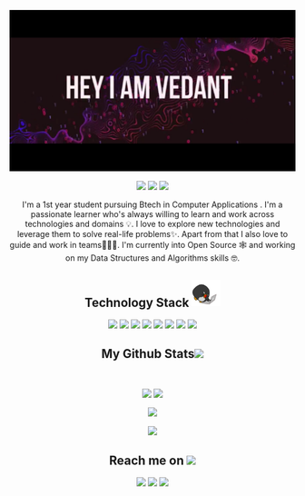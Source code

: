 <p align="center">
 
</p align="center">
<img src="https://github.com/hoopinwhoopin/hoopinwhoopin/blob/main/images/Screenshot (97).png" />

<p align="center">
 
 <img src="https://badges.pufler.dev/visits/hoopinwhoopin/hoopinwhoopin"/> 
 <!-- <img src="https://badges.pufler.dev/years/hoopinwhoopin"/> -->
 <img src="https://badges.pufler.dev/repos/hoopinwhoopin"/>
 <img src="https://badges.pufler.dev/commits/monthly/hoopinwhoopin" />

</p>

<p align="center">
  I'm a 1st year student pursuing Btech in Computer Applications . I'm a passionate learner who's always willing to learn and work across technologies and domains 💡. I love to explore new technologies and leverage them to solve real-life problems✨. Apart from that I also love to guide and work in teams👨🏻‍💻. I'm currently into Open Source 🕸️ and working on my Data Structures and Algorithms skills 🤓.
</p>  

<h2 align="center">Technology Stack <img src="https://github.com/hoopinwhoopin/hoopinwhoopin/blob/main/images/laptop.gif" width="50"></h2>

<p align="center">
 <img src="https://img.shields.io/badge/C-00599C?style=flat-square&logo=c&logoColor=white"/>
<img src="https://img.shields.io/badge/-java-E34A86?style=flat-square&logo=java"/>
<img src="https://img.shields.io/badge/-C++-00599C?style=flat-square&logo=c++"/>
<img src="https://img.shields.io/badge/-HTML5-E34F26?style=flat-square&logo=html5&logoColor=white"/>
<img src="https://img.shields.io/badge/-CSS3-1572B6?style=flat-square&logo=css3"/>
<img src="https://img.shields.io/badge/-JavaScript-black?style=flat-square&logo=javascript"/>
<img src="https://img.shields.io/badge/-Git-black?style=flat-square&logo=git"/>
<img src="https://img.shields.io/badge/-GitHub-black?style=flat-square&logo=github"/>
</p>


<h2 align="center">
  My Github Stats<img src="https://media.giphy.com/media/VgCDAzcKvsR6OM0uWg/giphy.gif" width="50">
</h2>
 
<br>

<p align = "center">
  <img  src = "https://github-readme-stats.vercel.app/api?username=hoopinwhoopin&show_icons=true&theme=radical&line_height=27">
  <img src = "https://github-readme-stats.vercel.app/api/top-langs/?username=hoopinwhoopin&hide=html,css,java,shaderlab,kotlin,hlsl&theme=radical">
</p>

<p align = "center">
 <img  src="https://github-readme-streak-stats.herokuapp.com/?user=hoopinwhoopin&show_icons=true&locale=en&layout=compact&theme=radical&line_height=0" />
</p> 

<p align = "center">
 <img src="https://activity-graph.herokuapp.com/graph?username=hoopinwhoopin&theme=redical">
</p> 

<h2 align="center">Reach me on <img src="https://media0.giphy.com/media/jqNPzdTTxQfOgOqpO4/source.gif" width="50"></h2>

<p align="center">
  
<!-- <img src="https://img.shields.io/badge/-ritik-purple?style=flat-square&logo=instagram&logoColor=white&link=https://www.instagram.com/pinkdogg307/"/> -->
<img src="https://img.shields.io/badge/-vedantpalekar12-c14438?style=flat-square&logo=Gmail&logoColor=white&link=mailto:ritikpr307@gmail.com"/>
<img src="https://img.shields.io/badge/-Vedant Palekar-blue?style=flat-square&logo=Linkedin&logoColor=white&link=https://www.linkedin.com/in/ritik-rawal-698a18142/"/>
<img src="https://img.shields.io/badge/-palekar_vedant-blue?style=flat-square&logo=twitter&logoColor=white&link=https://twitter.com/ritikhere307"/>

</p>
